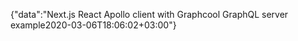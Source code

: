 {"data":"Next.js React Apollo client with Graphcool GraphQL server example2020-03-06T18:06:02+03:00"}
